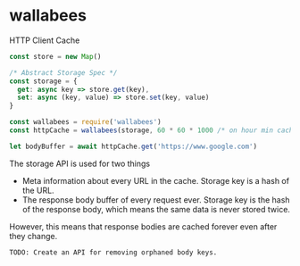 # wallabees

HTTP Client Cache

```javascript
const store = new Map()

/* Abstract Storage Spec */
const storage = {
  get: async key => store.get(key),
  set: async (key, value) => store.set(key, value)
}

const wallabees = require('wallabees')
const httpCache = wallabees(storage, 60 * 60 * 1000 /* on hour min cache */)

let bodyBuffer = await httpCache.get('https://www.google.com')
```

The storage API is used for two things

* Meta information about every URL in the cache. Storage key is a hash of the URL.
* The response body buffer of every request ever. Storage key is the hash of the response body, which means the same data is never stored twice.

However, this means that response bodies are cached forever even after they change.

`TODO: Create an API for removing orphaned body keys.`

